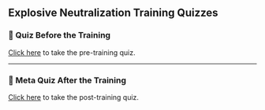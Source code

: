 ## Explosive Neutralization Training Quizzes

### 📝 Quiz Before the Training  
[Click here](https://docs.google.com/forms/d/1PMwA0BReBUcRXIzzJmIW3nIxMByamei_9rhVE80GN1M/edit) to take the pre-training quiz.

---

### 🧠 Meta Quiz After the Training  
[Click here](https://docs.google.com/forms/d/1W6AR0jzk1AivlDUlnaEF_wjYK-qbnEdSVBSZgMu385o/edit) to take the post-training quiz.
